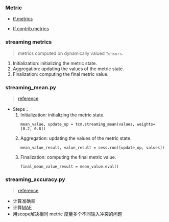 ### Metric

* [tf.metrics](https://www.tensorflow.org/api_docs/python/tf/metrics)  

* [tf.contrib.metrics](https://www.tensorflow.org/api_guides/python/contrib.metrics) 

### streaming metrics
> metrics computed on dynamically valued `Tensors`.

1. Initialization: initializing the metric state.
2. Aggregation: updating the values of the metric state.
3. Finalization: computing the final metric value.


### streaming_mean.py
> [reference](https://www.tensorflow.org/api_guides/python/contrib.metrics)

* Steps：
    1. Initialization: initializing the metric state.
        ```
        mean_value, update_op = tcm.streaming_mean(values, weights=[0.2, 0.8])
        ```
    2. Aggregation: updating the values of the metric state.
        ```
        mean_value_result, value_result = sess.run([update_op, values])
        ```
    3. Finalization: computing the final metric value.
        ```
        final_mean_value_result = mean_value.eval()
        ```


### streaming_accuracy.py
> [reference](https://www.tensorflow.org/api_guides/python/contrib.metrics)
 * 计算准确率
 * 计算[MAE](https://en.wikipedia.org/wiki/Mean_absolute_error)
 * 用scope解决相同 metric 度量多个不同输入冲突的问题


